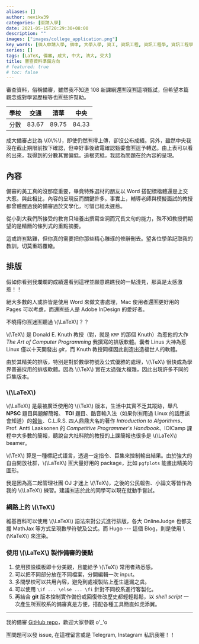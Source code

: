 ```yaml
---
aliases: []
author: nevikw39
categories: [🈸請入學]
date: 2021-05-15T20:29:30+08:00
description: ""
images: ["images/college_application.png"]
key_words: [個人申請入學, 個申, 大學入學, 資工, 資訊工程, 資訊工程學, 資訊工程學系, 資工系, 一階, 二階, 備審, 審查資料, 甄試, 面試, 筆試, 撞期]
series: []
tags: [LaTeX, 備審, 成大, 中大, 清大, 交大]
title: 審查資料準備方向
# featured: true
# toc: false
---
```


審查資料，俗稱備審，雖然我不知道 108 新課綱還🈶️沒🈶️這項甄試，但希望本篇觀念或對學習歷程等也🈶️些許幫助。

| 學校 | 交通    | 清華    | 中央    |
|----|-------|-------|-------|
| 分數 | 83.67 | 89.75 | 84.33 |

成大備審占比為 \\(0\\%\\)，即使仍然🈶️得上傳，卻沒公布成績。另外，雖然中央我沒在截止期限前按下確認，但幸好事後致電確認甄委會🈶️逕予轉送。由上表可以看的出來，我得到的分數其實偏低。追根究柢，我認為問題在於內容的呈現。

## 內容

備審的美工真的沒那麼重要，畢竟特殊選材的朋友以 Word 搭配標楷體還是上交大惹。與此相比，內容的呈現反而關鍵許多。事實上，輔導老師與模擬面試的教授都曾體醒過我的備審過於文學化，可惜已經太遲惹。

從小到大我們所接受的教育只培養出撰寫空洞而冗長文句的能力，殊不知教授們期望的是精簡的條列式的重點摘要。

這或許🈶️點難，但你真的需要把你那些精心雕琢的修辭刪去。望各位學弟記取我的教訓，切莫重蹈覆轍。

## 排版

假如你看到我爛爛的成績還看到這裡並願意瞧瞧我的一點淺見，那真是太感激惹！！

絕大多數的人或許皆是使用 Word 來做文書處理，Mac 使用者還🈶️更好用的 Pages 可以考慮，而還🈶️些人是 Adobe InDesign 的愛好者。

不曉得你🈶️迷🈶️聽過 \\(\\LaTeX\\)？？

\\(\\TeX\\) 是 Donald E. Knuth 教授（對，就是 `KMP` 的那個 Knuth）為惹他的大作 _The Art of Computer Programming_ 我撰寫的排版軟體。囊者 Linus 大神為惹 Linux 僅以十天開發出 _git_，而 Knuth 教授同樣因此創造出造福世人的軟體。

由於其精美的排版，特別是對於數學符號及公式優雅的處理，\\(\\TeX\\) 很快成為學界普遍採用的排版軟體。因為 \\(\\TeX\\) 實在太過強大複雜，因此出現許多不同的巨集版本。

### \\(\\LaTeX\\)

 \\(\\LaTeX\\) 是最被廣泛使用的 \\(\\TeX\\) 版本，生活中其實不乏其蹤跡，舉凡 **NPSC** 題目與題解簡報、 **TOI** 題目、酷音輸入法（如果你🈶️用過 Linux 的話應該會知道）的[報告](http://chewing.im/doc/chewing-report.pdf)、C.L.R.S. 四人鼎鼎大名的著作 _Introduction to Algorithms_、Prof. Antti Laaksonen 的 _Competitive Programmer's Handbook_、IOICamp 課程中大多數的簡報，聽說台大社科院的教授的上課簡報也很多是 \\(\\LaTeX\\) beamer。

 \\(\\TeX\\) 算是一種標記式語言，透過一定指令、巨集來控制輸出結果。由於強大的自由開放社群，\\(\\LaTeX\\) 🈶️大量好用的 package，比如 `pgfplots` 能畫出精美的圖形。

 我是因為高二起管理社團 OJ 才迷上 \\(\\TeX\\)，之後的公民報告、小論文等皆作為我的 \\(\\LaTeX\\) 練習。建議🈶️志於此的同學可以現在就動手嘗試。

 ### 網路上的 \\(\\TeX\\)

 維基百科可以使用 \\(\\LaTeX\\) 語法來對公式進行排版，各大 OnlineJudge 也都支援 MathJax 等方式呈現數學符號及公式。而 Hugo --- 這個 Blog，則是使用 \\(\\KaTeX\\) 來渲染。

### 使用 \\(\\LaTeX\\) 製作備審的優點

1. 使用預設模板即十分美觀，且能給予 \\(\\TeX\\) 常用者熟悉感。
2. 可以把不同部分放在不同檔案，分開編輯一次 input。
3. 多間學校可以共用內容，避免到處複製貼上產生遺漏之虞。
4. 可以使用 `\if ... \else ... \fi` 針對不同校系進行客製化。
5. 再結合 **git** 版本控制實作備份或回復修改歷史都輕輕鬆鬆，以 _shell script_ 一次產生所🈶️校系的備審真是方便，搭配各種工具簡直如虎添翼。

---

我的備審 [GitHub repo](https://github.com/nevikw39/college_application)，歡迎大家參觀 o'_'o

🈶️問題可以發 issue, 在這裡留言或是 Telegram, Instagram 私訊我喔！！
